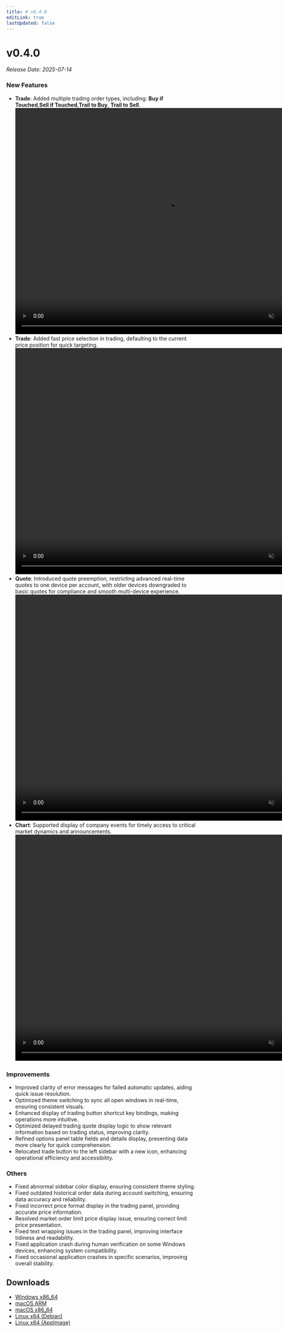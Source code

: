 ```yaml
---
title: # v0.4.0
editLink: true
lastUpdated: false
---
```


# v0.4.0

_Release Date: 2025-07-14_

### New Features

- **Trade**: Added multiple trading order types, including: **Buy if Touched**,**Sell if Touched**,**Trail to Buy**, **Trail to Sell**.
  <video src="https://assets.lbctrl.com/uploads/4ce7fd3c-59c0-4e66-b93f-115c556c1f76/condition-order.mp4" width="800" height="600" type="video/mp4" autoplay muted loop></video>
- **Trade**: Added fast price selection in trading, defaulting to the current price position for quick targeting.
  <video src="https://assets.lbctrl.com/uploads/cf3c6511-edf7-4a80-8700-f5568dc8a3da/fast-price.mp4" width="800" height="600" type="video/mp4" autoplay muted loop></video>
- **Quote**: Introduced quote preemption, restricting advanced real-time quotes to one device per account, with older devices downgraded to basic quotes for compliance and smooth multi-device experience.
  <video src="https://assets.lbctrl.com/uploads/097689a8-af6c-4cbe-90b2-cd93eb336cd1/switch-quote-level.mp4" width="800" height="600" type="video/mp4" autoplay muted loop></video>
- **Chart**: Supported display of company events for timely access to critical market dynamics and announcements.
  <video src="https://assets.lbctrl.com/uploads/08420d55-52d9-4bf9-a4f8-3c8352feb733/18028dc5eac56c0ff65fb2d0e2ae9914.mp4" width="800" height="600" type="video/mp4" autoplay muted loop></video>

### Improvements

- Improved clarity of error messages for failed automatic updates, aiding quick issue resolution.
- Optimized theme switching to sync all open windows in real-time, ensuring consistent visuals.
- Enhanced display of trading button shortcut key bindings, making operations more intuitive.
- Optimized delayed trading quote display logic to show relevant information based on trading status, improving clarity.
- Refined options panel table fields and details display, presenting data more clearly for quick comprehension.
- Relocated trade button to the left sidebar with a new icon, enhancing operational efficiency and accessibility.

### Others

- Fixed abnormal sidebar color display, ensuring consistent theme styling.
- Fixed outdated historical order data during account switching, ensuring data accuracy and reliability.
- Fixed incorrect price format display in the trading panel, providing accurate price information.
- Resolved market order limit price display issue, ensuring correct limit price presentation.
- Fixed text wrapping issues in the trading panel, improving interface tidiness and readability.
- Fixed application crash during human verification on some Windows devices, enhancing system compatibility.
- Fixed occasional application crashes in specific scenarios, improving overall stability.

## Downloads

- [Windows x86_64](https://assets.lbkrs.com/github/release/longbridge-desktop/stable/longbridge-v0.4.0-windows-x86_64.exe)
- [macOS ARM](https://assets.lbkrs.com/github/release/longbridge-desktop/stable/longbridge-v0.4.0-macos-aarch64.dmg)
- [macOS x86_64](https://assets.lbkrs.com/github/release/longbridge-desktop/stable/longbridge-v0.4.0-macos-x86_64.dmg)
- [Linux x64 (Debian)](https://assets.lbkrs.com/github/release/longbridge-desktop/stable/longbridge-v0.4.0-linux-x86_64.deb)
- [Linux x64 (AppImage)](https://assets.lbkrs.com/github/release/longbridge-desktop/stable/longbridge-v0.4.0-linux-x86_64.AppImage)

